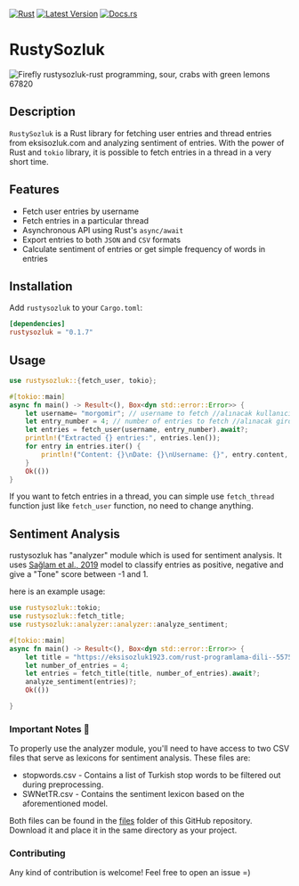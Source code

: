 [![Rust](https://github.com/altunenes/rustysozluk/actions/workflows/rust.yml/badge.svg)](https://github.com/altunenes/rustysozluk/actions/workflows/rust.yml) [![Latest Version]][crates.io] [![Docs.rs](https://docs.rs/rustysozluk/badge.svg)](https://docs.rs/rustysozluk/latest/rustysozluk/)


[Latest Version]: https://img.shields.io/crates/v/rustysozluk.svg
[crates.io]: https://crates.io/crates/rustysozluk  



# RustySozluk

![Firefly rustysozluk-rust programming, sour, crabs with green lemons 67820](https://github.com/altunenes/rustysozluk/assets/54986652/7f70cad0-1e9c-4ed6-871d-163a485f1294)


## Description

`RustySozluk` is a Rust library for fetching user entries and thread entries from eksisozluk.com and analyzing sentiment of entries.
With the power of Rust and `tokio` library, it is possible to fetch entries in a thread in a very short time.

## Features

- Fetch user entries by username
- Fetch entries in a particular thread
- Asynchronous API using Rust's `async/await`
- Export entries to both `JSON` and `CSV` formats
- Calculate sentiment of entries or get simple frequency of words in entries
  
## Installation

Add `rustysozluk` to your `Cargo.toml`:

```toml
[dependencies]
rustysozluk = "0.1.7"
```

## Usage

```rust
use rustysozluk::{fetch_user, tokio};

#[tokio::main]
async fn main() -> Result<(), Box<dyn std::error::Error>> {
    let username= "morgomir"; // username to fetch //alınacak kullanıcı adı
    let entry_number = 4; // number of entries to fetch //alınacak girdi sayısı
    let entries = fetch_user(username, entry_number).await?;
    println!("Extracted {} entries:", entries.len());
    for entry in entries.iter() {
        println!("Content: {}\nDate: {}\nUsername: {}", entry.content, entry.date, entry.username);
    }
    Ok(())
}
```

If you want to fetch entries in a thread, you can simple use `fetch_thread` function just like `fetch_user` function, no need to change anything.



## Sentiment Analysis 

rustysozluk has "analyzer" module which is used for sentiment analysis. It uses [Sağlam et al., 2019](https://journals.tubitak.gov.tr/cgi/viewcontent.cgi?article=1639&context=elektrik) model to classify entries as positive, negative and give a "Tone" score between -1 and 1. 

here is an example usage:

```rust
use rustysozluk::tokio;
use rustysozluk::fetch_title;
use rustysozluk::analyzer::analyzer::analyze_sentiment; 

#[tokio::main]
async fn main() -> Result<(), Box<dyn std::error::Error>> {
    let title = "https://eksisozluk1923.com/rust-programlama-dili--5575227"; 
    let number_of_entries = 4; 
    let entries = fetch_title(title, number_of_entries).await?;
    analyze_sentiment(entries)?;
    Ok(())

}
```


### Important Notes 📝

To properly use the analyzer module, you'll need to have access to two CSV files that serve as lexicons for sentiment analysis. These files are:

- stopwords.csv - Contains a list of Turkish stop words to be filtered out during preprocessing.
- SWNetTR.csv - Contains the sentiment lexicon based on the aforementioned model.

Both files can be found in the [files](https://github.com/altunenes/rustysozluk/tree/31d181c2241ca67c6bd4a72a5ff2bc65d7f3d395/files) folder of this GitHub repository. Download it and place it in the same directory as your project.



### Contributing

Any kind of contribution is welcome! Feel free to open an issue =)
